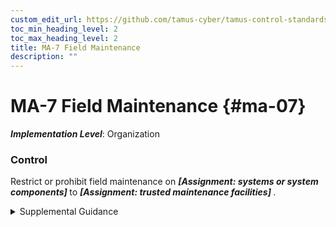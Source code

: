 ```yaml
---
custom_edit_url: https://github.com/tamus-cyber/tamus-control-standards/tree/main/content/tamus.edu/TAMUS_profile.yaml
toc_min_heading_level: 2
toc_max_heading_level: 2
title: MA-7 Field Maintenance
description: ""
---
```


# MA-7 Field Maintenance {#ma-07}

_**Implementation Level**_: Organization

### Control

Restrict or prohibit field maintenance on <strong title="ma-07_odp.01"> <em>[Assignment: systems or system components]</em> </strong> to <strong title="ma-07_odp.02"> <em>[Assignment: trusted maintenance facilities]</em> </strong>.


<details><summary>Supplemental Guidance</summary>Field maintenance is the type of maintenance conducted on a system or system component after the system or component has been deployed to a specific site (i.e., operational environment). In certain instances, field maintenance (i.e., local maintenance at the site) may not be executed with the same degree of rigor or with the same quality control checks as depot maintenance. For critical systems designated as such by the organization, it may be necessary to restrict or prohibit field maintenance at the local site and require that such maintenance be conducted in trusted facilities with additional controls.</details>
